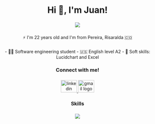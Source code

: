 <h1 align="center">Hi 👋, I'm Juan!</h1>

###

<h3 align="center"> <img src="https://readme-typing-svg.herokuapp.com/?font=Baloo2+Code&size=22&duration=3000&pause=1000&color=EBDEF0&center=true&vCenter=true&width=440&lines=Back-end+Developer;Front-end+Developer;Database+Administrator;" /></h3>

###

<p align="center">⚡️ I'm 22 years old and I'm from Pereira, Risaralda 🇨🇴 </p>

###
<div align="center">
- 🧑‍🎓 Software engineering student 
- 🇺🇸 English level A2 
- 🧠 Soft skills: Lucidchart and Excel
</div>

###


###

<h3 align="center">Connect with me!</h3>

###

<div align="center">
  <a href="https:https://www.linkedin.com/in/juan-david-702a6a306/" target="_blank">
    <img src="https://raw.githubusercontent.com/maurodesouza/profile-readme-generator/master/src/assets/icons/social/linkedin/default.svg" width="52" height="40" alt="linkedin logo"  />
  </a>
  <a href="mailto:medrandajuan843@gmail.com" target="_blank">
    <img src="https://raw.githubusercontent.com/maurodesouza/profile-readme-generator/master/src/assets/icons/social/gmail/default.svg" width="52" height="40" alt="gmail logo"  />
  </a>
</div>

###

<h3 align="center">Skills</h3>

###

<div align="center">
  <a href="https://skillicons.dev">
    <img src="https://skillicons.dev/icons?i=html,css,javascript,react,mui,sass,tailwind,bootstrap,git,figma,nodejs,mysql,netlify,vercel"
      />
  </a>
</p>

 
 
</div>

###

